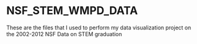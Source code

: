 # NSF_STEM_WMPD_DATA
These are the files that I used to perform my data visualization project on the 2002-2012 NSF Data on STEM graduation
